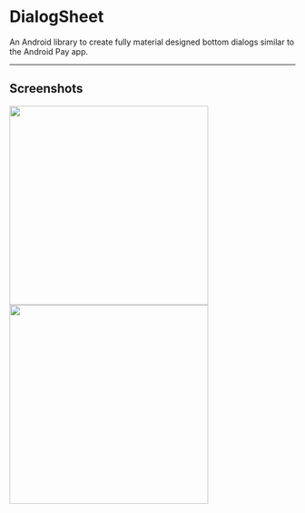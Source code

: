 # DialogSheet
An Android library to create fully material designed bottom dialogs similar to the Android Pay app.

---

## Screenshots
<img src="https://raw.githubusercontent.com/marcoscgdev/DialogSheet/master/screenshots/1.png" width="350">                <img src="https://raw.githubusercontent.com/marcoscgdev/DialogSheet/master/screenshots/2.png" width="350">

